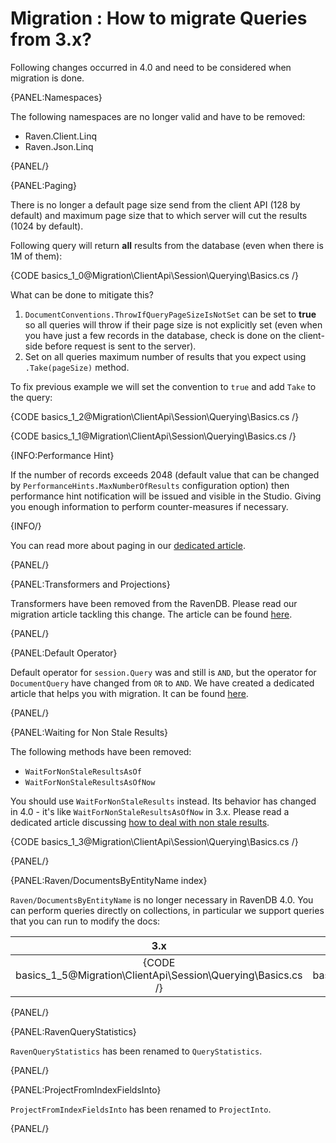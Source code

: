 ﻿# Migration : How to migrate Queries from 3.x?

Following changes occurred in 4.0 and need to be considered when migration is done.

{PANEL:Namespaces}

The following namespaces are no longer valid and have to be removed:

- Raven.Client.Linq
- Raven.Json.Linq

{PANEL/}

{PANEL:Paging}

There is no longer a default page size send from the client API (128 by default) and maximum page size that to which server will cut the results (1024 by default).

Following query will return **all** results from the database (even when there is 1M of them):

{CODE basics_1_0@Migration\ClientApi\Session\Querying\Basics.cs /}

What can be done to mitigate this?

1. `DocumentConventions.ThrowIfQueryPageSizeIsNotSet` can be set to **true** so all queries will throw if their page size is not explicitly set (even when you have just a few records in the database, check is done on the client-side before request is sent to the server).
2. Set on all queries maximum number of results that you expect using `.Take(pageSize)` method.

To fix previous example we will set the convention to `true` and add `Take` to the query:

{CODE basics_1_2@Migration\ClientApi\Session\Querying\Basics.cs /}

{CODE basics_1_1@Migration\ClientApi\Session\Querying\Basics.cs /}

{INFO:Performance Hint}

If the number of records exceeds 2048 (default value that can be changed by `PerformanceHints.MaxNumberOfResults` configuration option) then performance hint notification will be issued and visible in the Studio. Giving you enough information to perform counter-measures if necessary.

{INFO/}

You can read more about paging in our [dedicated article](../../../../indexes/querying/paging).

{PANEL/}

{PANEL:Transformers and Projections}

Transformers have been removed from the RavenDB. Please read our migration article tackling this change. The article can be found [here](../../../../migration/client-api/session/querying/transformers).

{PANEL/}

{PANEL:Default Operator}

Default operator for `session.Query` was and still is `AND`, but the operator for `DocumentQuery` have changed from `OR` to `AND`. We have created a dedicated article that helps you with migration. It can be found [here](../../../../migration/client-api/session/querying/documentquery).

{PANEL/}

{PANEL:Waiting for Non Stale Results}

The following methods have been removed:

- `WaitForNonStaleResultsAsOf`
- `WaitForNonStaleResultsAsOfNow`

You should use `WaitForNonStaleResults` instead. Its behavior has changed in 4.0 - it's like `WaitForNonStaleResultsAsOfNow` in 3.x. Please read a dedicated article discussing [how to deal with non stale results](../../../../indexes/stale-indexes).

{CODE basics_1_3@Migration\ClientApi\Session\Querying\Basics.cs /}

{PANEL/}

{PANEL:Raven/DocumentsByEntityName index}

`Raven/DocumentsByEntityName` is no longer necessary in RavenDB 4.0. You can perform queries directly on collections, in particular we support queries that you can run to modify the docs:

| 3.x | 4.0 |
|:---:|:---:|
| {CODE basics_1_5@Migration\ClientApi\Session\Querying\Basics.cs /} | {CODE basics_1_6@Migration\ClientApi\Session\Querying\Basics.cs /} |

{PANEL/}

{PANEL:RavenQueryStatistics}

`RavenQueryStatistics` has been renamed to `QueryStatistics`.

{PANEL/}

{PANEL:ProjectFromIndexFieldsInto}

`ProjectFromIndexFieldsInto` has been renamed to `ProjectInto`.

{PANEL/}
